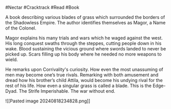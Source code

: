 #Nectar #Cracktrack #Read #Book 

A book describing various blades of grass which surrounded the borders of the Shadowless Empire. The author identifies themselves as Magor, a Name of the Colonel.

Magor explains his many trials and wars which he waged against the west. His long conquest swaths through the steppes, cutting people down in his wake. Blood sustaining the vicious ground where swords landed to never be picked up. Scars filling up his body where he needed no more weapons to wield.

He remarks upon Corrivality's curiosity. How even the most unassuming of men may become one’s true rivals. Remarking with both amusement and dread how his brother’s child Attila, would become his undying rival for the rest of his life. How even a singular grass is called a blade. This is the Edge-Dyad. The Strife Imperishable. The war without end.

![[Pasted image 20240818234828.png]]